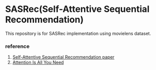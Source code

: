 # SASRec(Self-Attentive Sequential Recommendation)

This repository is for SASRec implementation using movielens dataset.

### reference
1. [Self-Attentive Sequential Recommendation paper](https://arxiv.org/abs/1808.09781)
2. [Attention Is All You Need](https://arxiv.org/abs/1706.03762)

